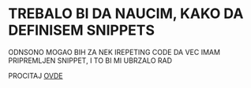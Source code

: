 # TREBALO BI DA NAUCIM, KAKO DA DEFINISEM SNIPPETS

ODNSONO MOGAO BIH ZA NEK IREPETING CODE DA VEC IMAM PRIPREMLJEN SNIPPET, I TO BI MI UBRZALO RAD

PROCITAJ [OVDE](https://code.visualstudio.com/docs/editor/userdefinedsnippets)